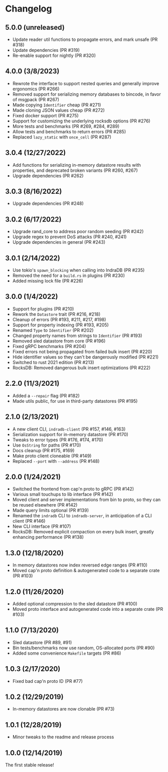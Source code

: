 # Changelog

## 5.0.0 (unreleased)

* Update reader util functions to propagate errors, and mark unsafe (PR #318)
* Update dependencies (PR #319)
* Re-enable support for nightly (PR #320)

## 4.0.0 (3/8/2023)

* Rewrote the interface to support nested queries and generally improve ergonomics (PR #266)
* Removed support for serializing memory databases to bincode, in favor of msgpack (PR #267)
* Made copying `Identifier` cheap (PR #271)
* Made cloning JSON values cheap (PR #272)
* Fixed docker support (PR #275)
* Support for customizing the underlying rocksdb options (PR #276)
* More tests and benchmarks (PR #269, #284, #289)
* Allow tests and benchmarks to return errors (PR #285)
* Replaced `lazy_static` with `once_cell` (PR #287)

## 3.0.4 (12/27/2022)

* Add functions for serializing in-memory datastore results with properties, and deprecated broken variants (PR #260, #267)
* Upgrade dependencies (PR #262)

## 3.0.3 (8/16/2022)

* Upgrade dependencies (PR #248)

## 3.0.2 (6/17/2022)

* Upgrade rand_core to address poor random seeding (PR #242)
* Upgrade regex to prevent DoS attacks (PR #240, #241)
* Upgrade dependencies in general (PR #243)

## 3.0.1 (2/14/2022)

* Use tokio's `spawn_blocking` when calling into IndraDB (PR #235)
* Removed the need for a `build.rs` in plugins (PR #230)
* Added missing lock file (PR #226)

## 3.0.0 (1/4/2022)

* Support for plugins (PR #210)
* Rework the `Datastore` trait (PR #216, #218)
* Cleanup of errors (PR #193, #211, #217, #198)
* Support for property indexing (PR #193, #205)
* Renamed `Type` to `Identifier` (PR #202)
* Changed property names from strings to `Identifier` (PR #193)
* Removed sled datastore from core (PR #196)
* Fixed gRPC benchmarks (PR #204)
* Fixed errors not being propagated from failed bulk insert (PR #220)
* Hide identifier values so they can't be dangerously modified (PR #221)
* Switched to rust 2021 edition (PR #213)
* RocksDB: Removed dangerous bulk insert optimizations (PR #222)

## 2.2.0 (11/3/2021)

* Added a `--repair` flag (PR #182)
* Made utils public, for use in third-party datastores (PR #195)

## 2.1.0 (2/13/2021)

* A new client CLI, `indradb-client` (PR #157, #146, #163)
* Serialization support for in-memory datastore (PR #170)
* Tweaks to error types (PR #176, #174, #170)
* Use `OsString` for paths (PR #170)
* Docs cleanup (PR #175, #169)
* Make proto client cloneable (PR #149)
* Replaced `--port` with `--address` (PR #148)

## 2.0.0 (1/24/2021)

* Switched the frontend from cap'n proto to gRPC (PR #142)
* Various small touchups to lib interface (PR #142)
* Moved client and server implementations from bin to proto, so they can be reused elsewhere (PR #142)
* Made query limits optional (PR #139)
* Renamed the `indradb` CLI to `indradb-server`, in anticipation of a CLI client (PR #146)
* New CLI interface (PR #107)
* RocksDB: Removed explicit compaction on every bulk insert, greatly enhancing performance (PR #138)

## 1.3.0 (12/18/2020)

* In memory datastores now index reversed edge ranges (PR #110)
* Moved cap'n proto definition & autogenerated code to a separate crate (PR #103)

## 1.2.0 (11/26/2020)

* Added optional compression to the sled datastore (PR #100)
* Moved proto interface and autogenerated code into a separate crate (PR #103)

## 1.1.0 (7/13/2020)

* Sled datastore (PR #89, #91)
* Bin tests/benchmarks now use random, OS-allocated ports (PR #90)
* Added some convenience `Makefile` targets (PR #86)

## 1.0.3 (2/17/2020)

* Fixed bad cap'n proto ID (PR #77)

## 1.0.2 (12/29/2019)

* In-memory datastores are now clonable (PR #73)

## 1.0.1 (12/28/2019)

* Minor tweaks to the readme and release process

## 1.0.0 (12/14/2019)

The first stable release!
